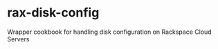 rax-disk-config
===============

Wrapper cookbook for handling disk configuration on Rackspace Cloud Servers
